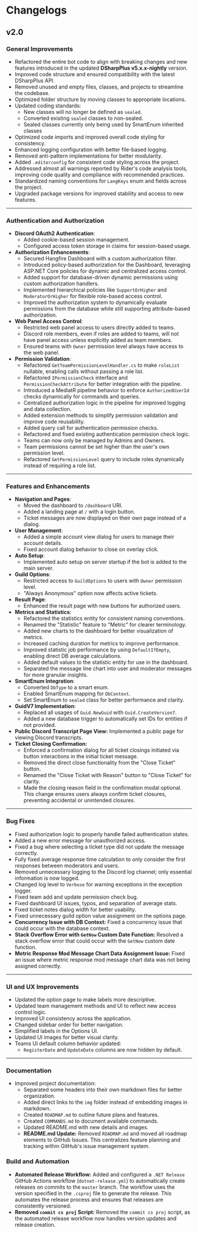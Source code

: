 # **Changelogs**

## **v2.0**

### **General Improvements**

- Refactored the entire bot code to align with breaking changes and new features introduced in the updated **DSharpPlus v5.x.x-nightly** version.
- Improved code structure and ensured compatibility with the latest DSharpPlus API.
- Removed unused and empty files, classes, and projects to streamline the codebase.
- Optimized folder structure by moving classes to appropriate locations.
- Updated coding standards:
  - New classes will no longer be defined as `sealed`.
  - Converted existing `sealed` classes to non-sealed.
  - Sealed classes currently only being used by SmartEnum inherited classes
- Optimized code imports and improved overall code styling for consistency.
- Enhanced logging configuration with better file-based logging.
- Removed anti-pattern implementations for better modularity.
- Added `.editorconfig` for consistent code styling across the project.
- Addressed almost all warnings reported by Rider's code analysis tools, improving code quality and compliance with recommended practices.
- Standardized naming conventions for `LangKeys` enum and fields across the project.
- Upgraded package versions for improved stability and access to new features.

---

### **Authentication and Authorization**

- **Discord OAuth2 Authentication**:
  - Added cookie-based session management.
  - Configured access token storage in claims for session-based usage.
- **Authorization Enhancements**:
  - Secured Hangfire Dashboard with a custom authorization filter.
  - Introduced policy-based authorization for the Dashboard, leveraging ASP.NET Core policies for dynamic and centralized access control.
  - Added support for database-driven dynamic permissions using custom authorization handlers.
  - Implemented hierarchical policies like `SupportOrHigher` and `ModeratorOrHigher` for flexible role-based access control.
  - Improved the authorization system to dynamically evaluate permissions from the database while still supporting attribute-based authorization.
- **Web Panel Access Control**:
  - Restricted web panel access to users directly added to teams.
  - Discord role members, even if roles are added to teams, will not have panel access unless explicitly added as team members.
  - Ensured teams with `Owner` permission level always have access to the web panel.
- **Permission Validation**:
  - Refactored `GetTeamPermissionLevelHandler.cs` to make `roleList` nullable, enabling calls without passing a role list.
  - Refactored `IPermissionCheck` interface and `PermissionCheckAttribute` for better integration with the pipeline.
  - Introduced a MediatR pipeline behavior to enforce `AuthorizedUserId` checks dynamically for commands and queries.
  - Centralized authorization logic in the pipeline for improved logging and data collection.
  - Added extension methods to simplify permission validation and improve code reusability.
  - Added query call for authentication permission checks.
  - Refactored and fixed existing authentication permission check logic.
  - Teams can now only be managed by Admins and Owners.
  - Team permissions cannot be set higher than the user's own permission level.
  - Refactored `GetPermissionLevel` query to include roles dynamically instead of requiring a role list.

---

### **Features and Enhancements**

- **Navigation and Pages**:
  - Moved the dashboard to `/dashboard` URI.
  - Added a landing page at `/` with a login button.
  - Ticket messages are now displayed on their own page instead of a dialog.
- **User Management**:
  - Added a simple account view dialog for users to manage their account details.
  - Fixed account dialog behavior to close on overlay click.
- **Auto Setup**:
  - Implemented auto setup on server startup if the bot is added to the main server.
- **Guild Options**:
  - Restricted access to `GuildOptions` to users with `Owner` permission level.
  - "Always Anonymous" option now affects active tickets.
- **Result Page**:
  - Enhanced the result page with new buttons for authorized users.
- **Metrics and Statistics**:
  - Refactored the statistics entity for consistent naming conventions.
  - Renamed the "Statistic" feature to "Metric" for clearer terminology.
  - Added new charts to the dashboard for better visualization of metrics.
  - Increased caching duration for metrics to improve performance.
  - Improved statistic job performance by using `DefaultIfEmpty`, enabling direct DB average calculations.
  - Added default values to the statistic entity for use in the dashboard.
  - Separated the message line chart into user and moderator messages for more granular insights.
- **SmartEnum Integration**:
  - Converted `DbType` to a smart enum.
  - Enabled SmartEnum mapping for `DbContext`.
  - Set SmartEnum to `sealed` class for better performance and clarity.
- **GuidV7 Implementation**:
  - Replaced all usages of `Guid.NewGuid` with `Guid.CreateVersion7`.
  - Added a new database trigger to automatically set IDs for entities if not provided.
- **Public Discord Transcript Page View:** Implemented a public page for viewing Discord transcripts.
- **Ticket Closing Confirmation:**
  - Enforced a confirmation dialog for all ticket closings initiated via button interactions in the initial ticket message.
  - Removed the direct close functionality from the "Close Ticket" button.
  - Renamed the "Close Ticket with Reason" button to "Close Ticket" for clarity.
  - Made the closing reason field in the confirmation modal optional.
  This change ensures users always confirm ticket closures, preventing accidental or unintended closures.

---

### **Bug Fixes**

- Fixed authorization logic to properly handle failed authentication states.
- Added a new error message for unauthorized access.
- Fixed a bug where selecting a ticket type did not update the message correctly.
- Fully fixed average response time calculation to only consider the first responses between moderators and users.
- Removed unnecessary logging to the Discord log channel; only essential information is now logged.
- Changed log level to `Verbose` for warning exceptions in the exception logger.
- Fixed team add and update permission check bug.
- Fixed dashboard UI issues, typos, and separation of average stats.
- Fixed ticket notes dialog width for better usability.
- Fixed unnecessary guild option value assignment on the options page.
- **Concurrency Issue with DB Context:** Fixed a concurrency issue that could occur with the database context.
- **Stack Overflow Error with `GetNow` Custom Date Function:** Resolved a stack overflow error that could occur with the `GetNow` custom date function.
- **Metric Response Mod Message Chart Data Assignment Issue:** Fixed an issue where metric response mod message chart data was not being assigned correctly.

---

### **UI and UX Improvements**

- Updated the option page to make labels more descriptive.
- Updated team management methods and UI to reflect new access control logic.
- Improved UI consistency across the application.
- Changed sidebar order for better navigation.
- Simplified labels in the Options UI.
- Updated UI images for better visual clarity.
- Teams UI default column behavior updated:
  - `RegisterDate` and `UpdateDate` columns are now hidden by default.

---

### **Documentation**

- Improved project documentation:
  - Separated some headers into their own markdown files for better organization.
  - Added direct links to the `img` folder instead of embedding images in markdown.
  - Created `ROADMAP.md` to outline future plans and features.
  - Created `COMMANDS.md` to document available commands.
  - Updated README.md with new details and images.
  - **README.md Update:** Removed `ROADMAP.md` and moved all roadmap elements to GitHub Issues. This centralizes feature planning and tracking within GitHub's issue management system.

### **Build and Automation**

- **Automated Release Workflow:** Added and configured a `.NET Release` GitHub Actions workflow (`dotnet-release.yml`) to automatically create releases on commits to the `master` branch. The workflow uses the version specified in the `.csproj` file to generate the release. This automates the release process and ensures that releases are consistently versioned.
- **Removed `commit cs proj` Script:** Removed the `commit cs proj` script, as the automated release workflow now handles version updates and release creation.